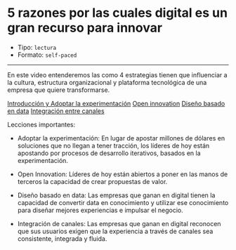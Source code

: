 # 5 razones por las cuales digital es un gran recurso para innovar

* Tipo: `lectura`
* Formato: `self-paced`

***

En este video entenderemos las como 4 estrategias tienen que influenciar a la cultura, 
estructura organizacional y plataforma tecnológica de una empresa que quiere transformarse.

[Introducción y Adoptar la experimentación](https://www.useloom.com/share/94bee9d273224ec89c5c62497b0fa202)
[Open innovation](https://www.useloom.com/share/9f176c2b948a4b4b8318b5cec8c31b78)
[Diseño basado en data](https://www.useloom.com/share/517a6902bca84a57bebed48c7b751a00)
[Integración entre canales](https://www.useloom.com/share/d01b726ae01a4f58a0186ae73bbf0610)

Lecciones importantes:

* Adoptar la experimentación: En lugar de apostar millones de dólares en soluciones que no 
	llegan a tener tracción, los líderes de hoy están apostando por procesos de desarrollo 
	iterativos, basados en la experimentación.
	
* Open Innovation: Líderes de hoy están abiertos a poner en las manos de terceros la 
	capacidad de crear propuestas de valor.

* Diseño basado en data: Las empresas que ganan en digital tienen la capacidad de convertir 
	data en conocimiento y utilizar ese conocimiento para diseñar mejores experiencias e 
	impulsar el negocio.

* Integración de canales: Las empresas que ganan en digital reconocen que sus usuarios 
	exigen que la experiencia a través de canales sea consistente, integrada y fluida.